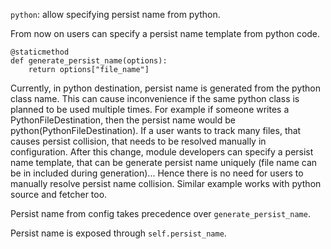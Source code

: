 `python`: allow specifying persist name from python.

From now on users can specify a persist name template from python code.

```
@staticmethod
def generate_persist_name(options):
    return options["file_name"]
```

Currently, in python destination, persist name is generated from the python class name. This can cause inconvenience if the same python class is planned to be used multiple times. For example if someone writes a PythonFileDestination, then the persist name would be python(PythonFileDestination). If a user wants to track many files, that causes persist collision, that needs to be resolved manually in configuration. After this change, module developers can specify a persist name template, that can be generate persist name uniquely (file name can be in included during generation)... Hence there is no need for users to manually resolve persist name collision. Similar example works with python source and fetcher too.

Persist name from config takes precedence over `generate_persist_name`.

Persist name is exposed through `self.persist_name`.

